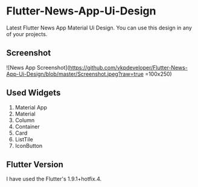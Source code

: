 # Flutter-News-App-Ui-Design
Latest Flutter News App Material Ui Design. You can use this design in any of your projects.

## Screenshot
![News App Screenshot](https://github.com/vkpdeveloper/Flutter-News-App-Ui-Design/blob/master/Screenshot.jpeg?raw=true =100x250)

## Used Widgets
1. Material App
2. Material
3. Column
4. Container
5. Card
6. ListTile
7. IconButton

## Flutter Version

I have used the Flutter's 1.9.1+hotfix.4.
